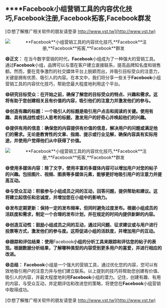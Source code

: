 ## ****Facebook**小组营销工具的内容优化技巧,**Facebook**注册,**Facebook**拓客,**Facebook**群发**

[😍想了解推广相关软件的朋友请登录 http://www.vst.tw](http://www.vst.tw)

 <center><img src="https://vst.tw/MP4/tuiguang/png/2.png" alt="**Facebook**小组营销工具的内容优化技巧,**Facebook**注册,**Facebook**拓客,**Facebook**群发"></center>

**😄正文：**
在当今数字营销的时代，**Facebook**小组成为了一种强大的营销工具。通过**Facebook**小组，品牌可以与潜在客户建立直接联系，提高品牌知名度和销售额。然而，要在竞争激烈的社交媒体平台上脱颖而出，并吸引目标受众的注意力，关键是拥有优质、吸引人的内容。在本文中，我们将分享一些关于**Facebook**小组营销工具的内容优化技巧，帮助您最大程度地利用这个平台。

**😄研究目标受众：在开始之前，确保了解您的目标受众的特点、兴趣和需求。这将有助于您创建相关且有价值的内容，吸引他们的注意力并激发他们的参与。**

**😄创造有趣的标题：一个吸引人的标题是吸引用户点击和阅读的关键。使用有趣、具有挑战性或引人思考的标题，激发用户的好奇心并唤起他们的兴趣。**

**😄提供有用的信息：确保您的内容提供有价值的信息，解决用户的问题或满足他们的需求。无论是教育性的文章、指南、提示或行业见解，确保内容具有实际用途，并使用户觉得他们从中获得了价值。**

 <center><img src="https://vst.tw/MP4/tuiguang/png/1.png" alt="**Facebook**小组营销工具的内容优化技巧,**Facebook**注册,**Facebook**拓客,**Facebook**群发"></center>

**😄使用多媒体内容：除了文字，使用丰富的多媒体内容可以增加用户对您的帖子的兴趣。包括图片、视频、图表等多媒体元素，能够更好地吸引用户的注意力并提高互动。**

**😄与受众互动：积极参与小组成员之间的互动，回答问题，提供帮助和建议。这将建立起信任和忠诚度，并增加您在小组中的影响力。**

**😄发布定期更新：保持一定的发布频率，但同时避免过度发布。根据小组成员的活跃度和需求，制定一个合理的发布计划，并在规定的时间内提供新鲜的内容。**

**😄创造互动性：鼓励小组成员之间的互动，通过问问题、征求建议或与用户进行投票等方式，激发他们的参与度。这将促进小组的活跃度，并增加用户的互动。**

**😄跟踪和评估结果：使用**Facebook**小组的分析工具来跟踪和评估您的帖子的表现。根据数据分析结果，了解哪种类型的内容受到更多用户的喜爱，并进行相应的改进。**

**😄总结：**
**Facebook**小组是一个强大的营销工具，通过优化您的内容，您可以有效地吸引用户的注意力并与他们建立联系。以上提到的技巧将帮助您创建有价值、吸引人的内容，并最大程度地利用**Facebook**小组的潜力。记住，创建有趣、有用的内容，与受众互动，并定期评估和改进您的策略，将使您在**Facebook**小组营销中取得成功。

[😍想了解推广相关软件的朋友请登录 http://www.vst.tw](http://www.vst.tw)



